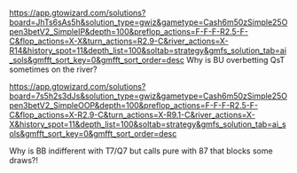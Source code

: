 
https://app.gtowizard.com/solutions?board=JhTs6sAs5h&solution_type=gwiz&gametype=Cash6m50zSimple25Open3betV2_SimpleIP&depth=100&preflop_actions=F-F-F-R2.5-F-C&flop_actions=X-X&turn_actions=R2.9-C&river_actions=X-R14&history_spot=11&depth_list=100&soltab=strategy&gmfs_solution_tab=ai_sols&gmfft_sort_key=0&gmfft_sort_order=desc Why is BU overbetting QsT sometimes on the river?


https://app.gtowizard.com/solutions?board=7s5h2s3dJs&solution_type=gwiz&gametype=Cash6m50zSimple25Open3betV2_SimpleOOP&depth=100&preflop_actions=F-F-F-R2.5-F-C&flop_actions=X-R2.9-C&turn_actions=X-R9.1-C&river_actions=X-X&history_spot=11&depth_list=100&soltab=strategy&gmfs_solution_tab=ai_sols&gmfft_sort_key=0&gmfft_sort_order=desc

Why is BB indifferent with T7/Q7 but calls pure with 87 that blocks some draws?!
